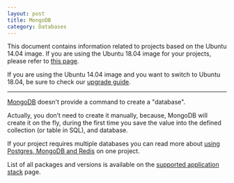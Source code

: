 ```yaml
---
layout: post
title: MongoDB
category: Databases
---
```


This document contains information related to projects based on the Ubuntu 14.04 image. 
If you are using the Ubuntu 18.04 image for your projects, please refer to [this page](https://semaphoreci.com/docs/ubuntu-1804.html). 

If you are using the Ubuntu 14.04 image and you want to switch to Ubuntu 18.04, be sure to check our [upgrade guide](https://semaphoreci.com/docs/ubuntu-1804.html#how-to-upgrade).
___

[MongoDB](https://www.mongodb.org/) doesn't provide a command to create a "database".

Actually, you don’t need to create it manually, because, MongoDB will create it
on the fly, during the first time you save the value into the defined collection
(or table in SQL), and database.

If your project requires multiple databases you can read more about [using
Postgres, MongoDB and
Redis](/docs/how-to-use-postgres-mongodb-and-redis-on-one-project.html) on one project.

List of all packages and versions is available on the [supported application stack](/docs/supported-stack.html) page.
